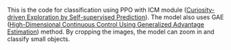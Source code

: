 This is the code for classification using PPO with ICM module ([Curiosity-driven Exploration by Self-supervised Prediction](https://proceedings.mlr.press/v70/pathak17a/pathak17a.pdf)). The model also uses GAE ([High-Dimensional Continuous Control Using Generalized Advantage Estimation](https://arxiv.org/pdf/1506.02438)) method. By cropping the images, the model can zoom in and classify small objects.
